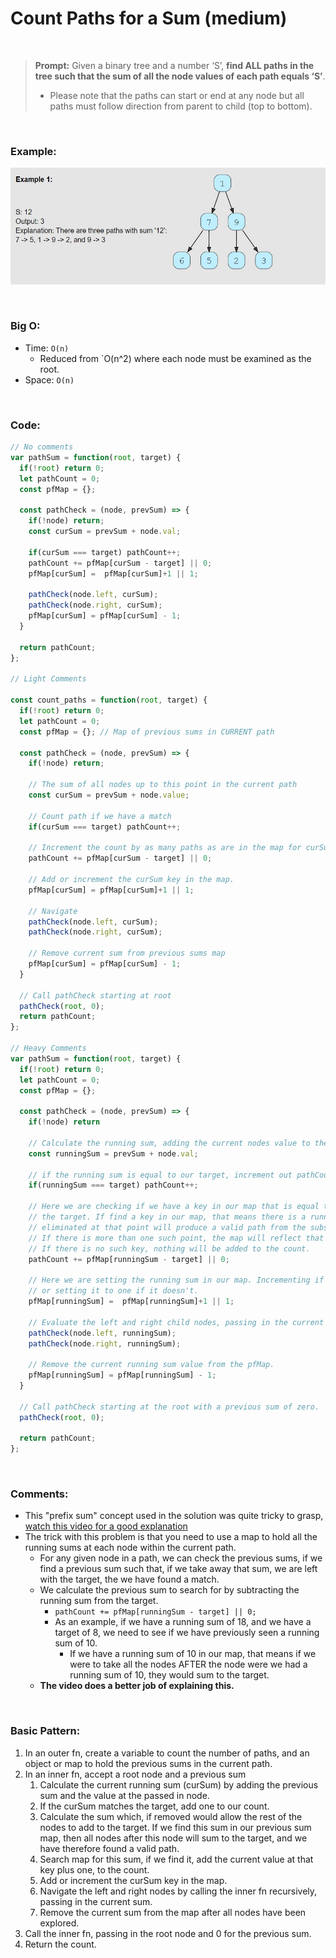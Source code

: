 # Count Paths for a Sum (medium)

<br>

> **Prompt:** Given a binary tree and a number ‘S’, **find ALL paths in the tree such that the sum of all the node values of each path equals ‘S’**. 
>   - Please note that the paths can start or end at any node but all paths must follow direction from parent to child (top to bottom).

<br>

### **Example:**

![all sums](../Resources/dfs-all-path-sums.JPG)

<br>

### **Big O:**
  - Time: `O(n)` 
    - Reduced from `O(n^2) where each node must be examined as the root.
  - Space: `O(n)`

<br>

### **Code:**

```js
// No comments
var pathSum = function(root, target) {
  if(!root) return 0;
  let pathCount = 0;
  const pfMap = {};

  const pathCheck = (node, prevSum) => {
    if(!node) return;
    const curSum = prevSum + node.val;

    if(curSum === target) pathCount++;
    pathCount += pfMap[curSum - target] || 0;
    pfMap[curSum] =  pfMap[curSum]+1 || 1;

    pathCheck(node.left, curSum);
    pathCheck(node.right, curSum);
    pfMap[curSum] = pfMap[curSum] - 1;
  }
  
  return pathCount;
};

// Light Comments

const count_paths = function(root, target) {
  if(!root) return 0;
  let pathCount = 0;
  const pfMap = {}; // Map of previous sums in CURRENT path

  const pathCheck = (node, prevSum) => {
    if(!node) return;

    // The sum of all nodes up to this point in the current path
    const curSum = prevSum + node.value;

    // Count path if we have a match
    if(curSum === target) pathCount++;

    // Increment the count by as many paths as are in the map for curSum - target.
    pathCount += pfMap[curSum - target] || 0;

    // Add or increment the curSum key in the map.
    pfMap[curSum] = pfMap[curSum]+1 || 1;

    // Navigate
    pathCheck(node.left, curSum);
    pathCheck(node.right, curSum);

    // Remove current sum from previous sums map
    pfMap[curSum] = pfMap[curSum] - 1;
  }

  // Call pathCheck starting at root
  pathCheck(root, 0);
  return pathCount;
};

// Heavy Comments
var pathSum = function(root, target) {
  if(!root) return 0;
  let pathCount = 0;
  const pfMap = {};

  const pathCheck = (node, prevSum) => {
    if(!node) return

    // Calculate the running sum, adding the current nodes value to the previous sum.
    const runningSum = prevSum + node.val;

    // if the running sum is equal to our target, increment out pathCount.
    if(runningSum === target) pathCount++;

    // Here we are checking if we have a key in our map that is equal to the current running sum minus
    // the target. If find a key in our map, that means there is a running sum in the current path which, if 
    // eliminated at that point will produce a valid path from the subsequent node to the current node.
    // If there is more than one such point, the map will reflect that and all points will be added to the count.
    // If there is no such key, nothing will be added to the count.
    pathCount += pfMap[runningSum - target] || 0;

    // Here we are setting the running sum in our map. Incrementing if it exists, 
    // or setting it to one if it doesn't.
    pfMap[runningSum] =  pfMap[runningSum]+1 || 1;

    // Evaluate the left and right child nodes, passing in the current running sum.
    pathCheck(node.left, runningSum);
    pathCheck(node.right, runningSum);

    // Remove the current running sum value from the pfMap.
    pfMap[runningSum] = pfMap[runningSum] - 1;
  }
  
  // Call pathCheck starting at the root with a previous sum of zero.
  pathCheck(root, 0);
  
  return pathCount;
};
```
<br>

### **Comments:**
  - This "prefix sum" concept used in the solution was quite tricky to grasp, [watch this video for a good explanation](https://www.youtube.com/watch?v=uZzvivFkgtM)
  - The trick with this problem is that you need to use a map to hold all the running sums at each node within the current path.
    - For any given node in a path, we can check the previous sums, if we find a previous sum such that, if we take away that sum, we are left with the target, the we have found a match.
    - We calculate the previous sum to search for by subtracting the running sum from the target.
      - `pathCount += pfMap[runningSum - target] || 0;`
      - As an example, if we have a running sum of 18, and we have a target of 8, we need to see if we have previously seen a running sum of 10.
        - If we have a running sum of 10 in our map, that means if we were to take all the nodes AFTER the node were we had a running sum of 10, they would sum to the target.
    - **The video does a better job of explaining this.**


<br>

### **Basic Pattern:**
  1. In an outer fn, create a variable to count the number of paths, and an object or map to hold the previous sums in the current path.
  2. In an inner fn, accept a root node and a previous sum
     1. Calculate the current running sum (curSum) by adding the previous sum and the value at the passed in node.
     2. If the curSum matches the target, add one to our count.
     3. Calculate the sum which, if removed would allow the rest of the nodes to add to the target. If we find this sum in our previous sum map, then all nodes after this node will sum to the target, and we have therefore found a valid path.
     4. Search map for this sum, if we find it, add the current value at that key plus one, to the count.
     5. Add or increment the curSum key in the map.
     6. Navigate the left and right nodes by calling the inner fn recursively, passing in the current sum.
     7. Remove the current sum from the map after all nodes have been explored.
  3. Call the inner fn, passing in the root node and 0 for the previous sum.
  4. Return the count.